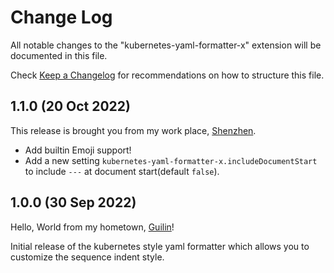 # Change Log

All notable changes to the "kubernetes-yaml-formatter-x" extension will be documented in this file.

Check [Keep a Changelog](http://keepachangelog.com/) for recommendations on how to structure this file.

## 1.1.0 (20 Oct 2022)

This release is brought you from my work place, [Shenzhen](https://en.wikipedia.org/wiki/Shenzhen).

- Add builtin Emoji support!
- Add a new setting `kubernetes-yaml-formatter-x.includeDocumentStart` to include `---` at document start(default `false`).

## 1.0.0 (30 Sep 2022)

Hello, World from my hometown, [Guilin](https://en.wikipedia.org/wiki/Guilin)!

Initial release of the kubernetes style yaml formatter which allows you to customize the sequence indent style.
